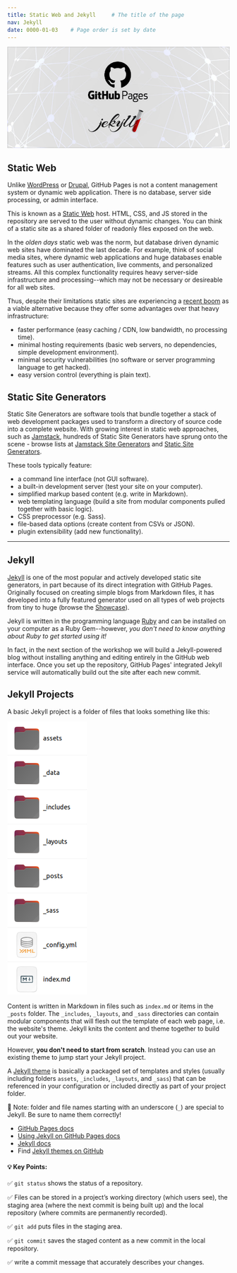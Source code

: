 ```yaml
---
title: Static Web and Jekyll     # The title of the page
nav: Jekyll
date: 0000-01-03    # Page order is set by date
---
```


![Github Pages Logo](assets/images/jekyll.jpg)

## Static Web

Unlike [WordPress](https://wordpress.com/) or [Drupal](https://www.drupal.org/), GitHub Pages is not a content management system or dynamic web application.
There is no database, server side processing, or admin interface.

This is known as a [Static Web](https://en.wikipedia.org/wiki/Static_web_page) host. 
HTML, CSS, and JS stored in the repository are served to the user without dynamic changes.
You can think of a static site as a shared folder of readonly files exposed on the web.

In the *olden days* static web was the norm, but database driven dynamic web sites have dominated the last decade.
For example, think of social media sites, where dynamic web applications and huge databases enable features such as user authentication, live comments, and personalized streams. 
All this complex functionality requires heavy server-side infrastructure and processing--which may not be necessary or desireable for all web sites.

Thus, despite their limitations static sites are experiencing a [recent boom](https://www.smashingmagazine.com/2015/11/modern-static-website-generators-next-big-thing/) as a viable alternative because they offer some advantages over that heavy infrastructure:

- faster performance (easy caching / CDN, low bandwidth, no processing time).
- minimal hosting requirements (basic web servers, no dependencies, simple development environment).
- minimal security vulnerabilities (no software or server programming language to get hacked).
- easy version control (everything is plain text).

## Static Site Generators

Static Site Generators are software tools that bundle together a stack of web development packages used to transform a directory of source code into a complete website.
With growing interest in static web approaches, such as [Jamstack](https://jamstack.org/), hundreds of Static Site Generators have sprung onto the scene - browse lists at [Jamstack Site Generators](https://jamstack.org/generators/) and [Static Site Generators](https://staticsitegenerators.net/).

These tools typically feature: 

- a command line interface (not GUI software).
- a built-in development server (test your site on your computer). 
- simplified markup based content (e.g. write in Markdown).
- web templating language (build a site from modular components pulled together with basic logic).
- CSS preprocessor (e.g. Sass).
- file-based data options (create content from CSVs or JSON).
- plugin extensibility (add new functionality).

----------

## Jekyll 

[Jekyll](https://jekyllrb.com/) is one of the most popular and actively developed static site generators, in part because of its direct integration with GitHub Pages.
Originally focused on creating simple blogs from Markdown files, it has developed into a fully featured generator used on all types of web projects from tiny to huge (browse the [Showcase](https://jekyllrb.com/showcase/)).

Jekyll is written in the programming language [Ruby](https://www.ruby-lang.org/) and can be installed on your computer as a Ruby Gem--however, *you don't need to know anything about Ruby to get started using it!*

In fact, in the next section of the workshop we will build a Jekyll-powered blog without installing anything and editing entirely in the GitHub web interface.
Once you set up the repository, GitHub Pages' integrated Jekyll service will automatically build out the site after each new commit.

## Jekyll Projects

A basic Jekyll project is a folder of files that looks something like this:

![jekyll folder structure](assets/images/jekyllFolderStructure.png)

Content is written in Markdown in files such as `index.md` or items in the `_posts` folder.
The `_includes`, `_layouts`, and `_sass` directories can contain modular components that will flesh out the template of each web page, i.e. the website's theme.
Jekyll knits the content and theme together to build out your website.

However, **you don't need to start from scratch**.
Instead you can use an existing theme to jump start your Jekyll project.

A [Jekyll theme](https://jekyllrb.com/docs/themes/) is basically a packaged set of templates and styles (usually including folders `assets`, `_includes`, `_layouts`, and `_sass`) that can be referenced in your configuration or included directly as part of your project folder.

📌 Note: folder and file names starting with an underscore (`_`) are special to Jekyll. Be sure to name them correctly!

- [GitHub Pages docs](https://docs.github.com/en/free-pro-team@latest/github/working-with-github-pages)
- [Using Jekyll on GitHub Pages docs](https://docs.github.com/en/free-pro-team@latest/github/working-with-github-pages/setting-up-a-github-pages-site-with-jekyll)
- [Jekyll docs](https://jekyllrb.com/docs/)
- Find [Jekyll themes on GitHub](https://github.com/topics/jekyll-theme)


#### 💡 Key Points:

✅ `git status` shows the status of a repository.

✅ Files can be stored in a project’s working directory (which users see), the staging area (where the next commit is being built up) and the local repository (where commits are permanently recorded).

✅ `git add` puts files in the staging area.

✅ `git commit` saves the staged content as a new commit in the local repository.

✅ write a commit message that accurately describes your changes.
